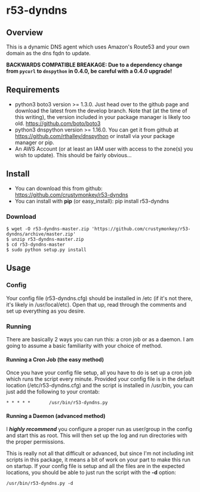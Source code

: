# r53-dyndns #

## Overview ##

This is a dynamic DNS agent which uses Amazon's Route53 and your own 
domain as the dns fqdn to update.

**BACKWARDS COMPATIBLE BREAKAGE: Due to a dependency change from `pycurl` to
`dnspython` in 0.4.0, be careful with a 0.4.0 upgrade!**

## Requirements ##
* python3 boto3 version >= 1.3.0.  Just head over to the github page and
  download the latest from the develop branch. Note that (at the time of
  this writing), the version included in your package manager is likely
  too old.  https://github.com/boto/boto3
* python3 dnspython version >= 1.16.0.  You can get it from github at 
  https://github.com/rthalley/dnspython or install via your package manager 
  or pip.
* An AWS Account (or at least an IAM user with access to the zone(s) you
  wish to update).  This should be fairly obvious...

## Install ##
* You can download this from github: https://github.com/crustymonkey/r53-dyndns
* You can install with **pip** (or easy_install): pip install r53-dyndns

### Download ###
    $ wget -O r53-dyndns-master.zip 'https://github.com/crustymonkey/r53-dyndns/archive/master.zip'
    $ unzip r53-dyndns-master.zip
    $ cd r53-dyndns-master
    $ sudo python setup.py install

## Usage ##
### Config ###
Your config file (r53-dyndns.cfg) should be installed in /etc (if it's not
there, it's likely in /usr/local/etc).  Open that up, read through the 
comments and set up everything as you desire.

### Running ###
There are basically 2 ways you can run this: a cron job or as a daemon.  I
am going to assume a basic familiarity with your choice of method.

#### Running a Cron Job (the easy method) ####
Once you have your config file setup, all you have to do is set up a cron job
which runs the script every minute.  Provided your config file is in the
default location (/etc/r53-dyndns.cfg) and the script is installed in 
/usr/bin, you can just add the following to your crontab:

    * * * * *       /usr/bin/r53-dyndns.py

#### Running a Daemon (advanced method) ####
I ***highly recommend*** you configure a proper run as user/group in the config
and start this as root.  This will then set up the log and run directories
with the proper permissions.

This is really not all that difficult or advanced, but since I'm not including
init scripts in this package, it means a bit of work on your part to make
this run on startup.  If your config file is setup and all the files are in
the expected locations, you should be able to just run the script with the
**-d** option:

    /usr/bin/r53-dyndns.py -d
